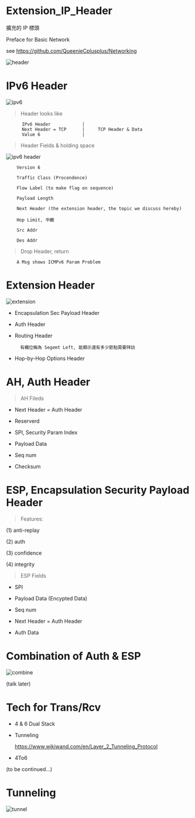 # Extension_IP_Header
擴充的 IP 標頭

Preface for Basic Network

see <https://github.com/QueenieCplusplus/Networking>

![header](https://static.thegeekstuff.com/wp-content/uploads/2012/03/ip-header-1.png)

# IPv6 Header 

![ipv6](https://blog-imgs-78-origin.fc2.com/h/a/n/hanteye01/2015041016563768c.png)

> Header looks like

          IPv6 Header            |
          Next Header = TCP      |     TCP Header & Data
          Value 6                |

> Header Fields & holding space

![ipv6 header](https://blog-imgs-78-origin.fc2.com/h/a/n/hanteye01/20150410170156c43.png)

        Version 6

        Traffic Class (Procendence)

        Flow Label (to make flag on sequence)

        Payload Length

        Next Header (the extension header, the topic we discuss hereby)

        Hop Limit, 中繼

        Src Addr

        Des Addr
        
> Drop Header, return

        A Msg shows ICMPv6 Param Problem

# Extension Header

![extension](https://blog-imgs-78-origin.fc2.com/h/a/n/hanteye01/201504101705496c8.png)

* Encapsulation Sec Payload Header

* Auth Header

* Routing Header

        有欄位稱為 Segemt Left, 能顯示還有多少節點需要拜訪

* Hop-by-Hop Options Header

# AH, Auth Header

> AH Fileds

* Next Header = Auth Header

* Reserverd 

* SPI, Security Param Index

* Payload Data

* Seq num

* Checksum

# ESP, Encapsulation Security Payload Header

> Features:

(1) anti-replay

(2) auth

(3) confidence

(4) integrity

> ESP Fields

* SPI

* Payload Data (Encypted Data)

* Seq num

* Next Header = Auth Header

* Auth Data

# Combination of Auth & ESP

![combine](https://blog-imgs-78-origin.fc2.com/h/a/n/hanteye01/2015041017115864d.png)

(talk later)

# Tech for Trans/Rcv

* 4 & 6 Dual Stack

* Tunneling

  <https://www.wikiwand.com/en/Layer_2_Tunneling_Protocol>

* 4To6

(to be continued...)

# Tunneling

![tunnel](https://upload.wikimedia.org/wikipedia/en/9/9a/L2tp_pkt_exchg.PNG)

